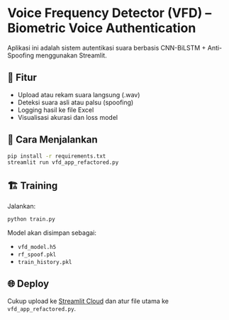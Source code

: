 # Voice Frequency Detector (VFD) – Biometric Voice Authentication

Aplikasi ini adalah sistem autentikasi suara berbasis CNN-BiLSTM + Anti-Spoofing menggunakan Streamlit.

## 🔧 Fitur
- Upload atau rekam suara langsung (.wav)
- Deteksi suara asli atau palsu (spoofing)
- Logging hasil ke file Excel
- Visualisasi akurasi dan loss model

## 🚀 Cara Menjalankan
```bash
pip install -r requirements.txt
streamlit run vfd_app_refactored.py
```

## 🏗️ Training
Jalankan:
```bash
python train.py
```
Model akan disimpan sebagai:
- `vfd_model.h5`
- `rf_spoof.pkl`
- `train_history.pkl`

## 🌐 Deploy
Cukup upload ke [Streamlit Cloud](https://streamlit.io/cloud) dan atur file utama ke `vfd_app_refactored.py`.
